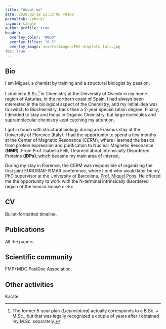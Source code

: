```yaml
---
title: "About me"
date: 2020-02-18 21:30:00 +0100
permalink: /about/
layout: single
author_profile: true
header:
  overlay_color: "#000"
  overlay_filter: "0.5"
  overlay_image: assets/images/FUS-droplets_full.jpg
toc: True
---
```


## Bio

I am Miguel, a chemist by training and a structural biologist by passion.

I studied a B.Sc.[^1] in Chemistry at the University of Oviedo in my home region of Asturias, in the northern coast of Spain. I had always been interested in the biological aspect of the Chemistry, and my initial idea was to switch to Biochemistry, back then a 2-year specialization degree. Finally, I decided to stay and focus in Organic Chemistry, but large molecules and supramolecular chemistry kept catching my attention.

I got in touch with structural biology during an Erasmus stay at the University of Florence (Italy). I had the opportunity to spend a few months at the Center of Magnetic Resonance (*CERM*), where I learned the basics from protein expression and purification to Nuclear Magnetic Resonance **(NMR)**. From Prof. Isabella Felli, I learned about Intrinsically Disordered Proteins **(IDPs)**, which became my main area of interest.

During my stay in Florence, the CERM was responsible of organizing the first joint EUROMAR-ISMAR conference, where I met who would later be my PhD supervisor at the University of Barcelona, [Prof. Miquel Pons](http://bionmr.ub.edu/index.php). He offered me the opportunity to work with the N-terminal intrinsically disordered region of the human kinase c-Src.

[^1]: The former 5-year plan (*Licenciatura*) actually corresponds to a B.Sc. + M.Sc., but that was legally recognized a couple of years after I obtained my M.Sc. separately.

## CV

Bullet-formatted timeline.

## Publications

All the papers.

## Scientific community

FMP+MDC PostDoc Association.

## Other activities

Karate